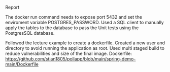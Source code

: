  Report

 The docker run command needs to expose port 5432 and set the enviroment variable POSTGRES_PASSWORD. Used a SQL client to manually apply the tables to the database to pass the
 Unit tests using the PostgresSQL database. 

 Followed the lecture example to create a dockerfile. Created a new user and directory to avoid running the application as root. Used multi staged build to reduce vulnerabilities and size of the final image.
Dockerfile: https://github.com/stian1805/pollapp/blob/main/spring-demo-main/Dockerfile
